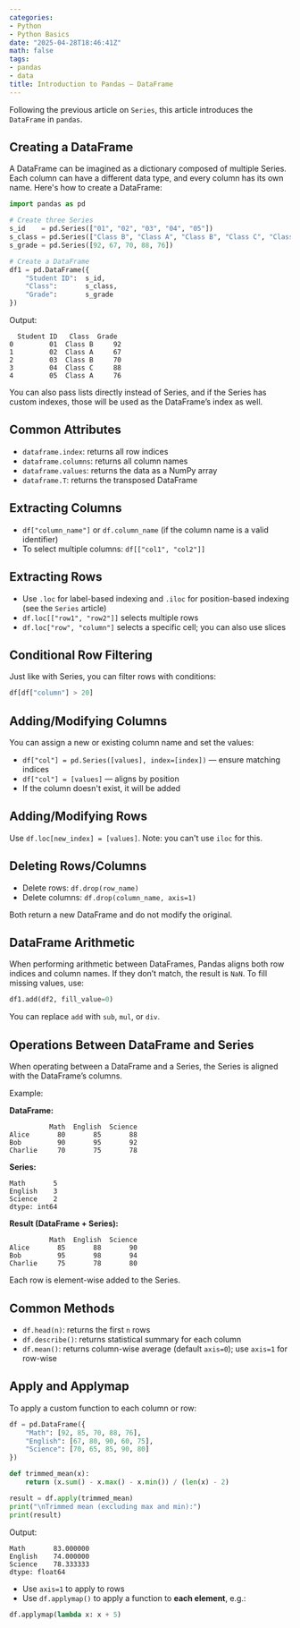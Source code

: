 ```yaml
---
categories:
- Python
- Python Basics
date: "2025-04-28T18:46:41Z"
math: false
tags:
- pandas
- data
title: Introduction to Pandas — DataFrame
---
```


Following the previous article on `Series`, this article introduces the `DataFrame` in `pandas`.

## Creating a DataFrame

A DataFrame can be imagined as a dictionary composed of multiple Series. Each column can have a different data type, and every column has its own name. Here's how to create a DataFrame:

```python
import pandas as pd

# Create three Series
s_id    = pd.Series(["01", "02", "03", "04", "05"])
s_class = pd.Series(["Class B", "Class A", "Class B", "Class C", "Class A"])
s_grade = pd.Series([92, 67, 70, 88, 76])

# Create a DataFrame
df1 = pd.DataFrame({
    "Student ID":  s_id,
    "Class":       s_class,
    "Grade":       s_grade
})
```

Output:

```
  Student ID   Class  Grade
0         01  Class B     92
1         02  Class A     67
2         03  Class B     70
3         04  Class C     88
4         05  Class A     76
```

You can also pass lists directly instead of Series, and if the Series has custom indexes, those will be used as the DataFrame’s index as well.

## Common Attributes

- `dataframe.index`: returns all row indices
- `dataframe.columns`: returns all column names
- `dataframe.values`: returns the data as a NumPy array
- `dataframe.T`: returns the transposed DataFrame

## Extracting Columns

- `df["column_name"]` or `df.column_name` (if the column name is a valid identifier)
- To select multiple columns: `df[["col1", "col2"]]`

## Extracting Rows

- Use `.loc` for label-based indexing and `.iloc` for position-based indexing (see the `Series` article)
- `df.loc[["row1", "row2"]]` selects multiple rows
- `df.loc["row", "column"]` selects a specific cell; you can also use slices

## Conditional Row Filtering

Just like with Series, you can filter rows with conditions:

```python
df[df["column"] > 20]
```

## Adding/Modifying Columns

You can assign a new or existing column name and set the values:

- `df["col"] = pd.Series([values], index=[index])` — ensure matching indices
- `df["col"] = [values]` — aligns by position
- If the column doesn't exist, it will be added

## Adding/Modifying Rows

Use `df.loc[new_index] = [values]`. Note: you can't use `iloc` for this.

## Deleting Rows/Columns

- Delete rows: `df.drop(row_name)`
- Delete columns: `df.drop(column_name, axis=1)`

Both return a new DataFrame and do not modify the original.

## DataFrame Arithmetic

When performing arithmetic between DataFrames, Pandas aligns both row indices and column names. If they don’t match, the result is `NaN`. To fill missing values, use:

```python
df1.add(df2, fill_value=0)
```

You can replace `add` with `sub`, `mul`, or `div`.

## Operations Between DataFrame and Series

When operating between a DataFrame and a Series, the Series is aligned with the DataFrame’s columns.

Example:

**DataFrame:**

```
          Math  English  Science
Alice       80       85       88
Bob         90       95       92
Charlie     70       75       78
```

**Series:**

```
Math       5
English    3
Science    2
dtype: int64
```

**Result (DataFrame + Series):**

```
          Math  English  Science
Alice       85       88       90
Bob         95       98       94
Charlie     75       78       80
```

Each row is element-wise added to the Series.

## Common Methods

- `df.head(n)`: returns the first `n` rows
- `df.describe()`: returns statistical summary for each column
- `df.mean()`: returns column-wise average (default `axis=0`); use `axis=1` for row-wise

## Apply and Applymap

To apply a custom function to each column or row:

```python
df = pd.DataFrame({
    "Math": [92, 85, 70, 88, 76],
    "English": [67, 80, 90, 60, 75],
    "Science": [70, 65, 85, 90, 80]
})

def trimmed_mean(x):
    return (x.sum() - x.max() - x.min()) / (len(x) - 2)

result = df.apply(trimmed_mean)
print("\nTrimmed mean (excluding max and min):")
print(result)
```

Output:

```
Math       83.000000
English    74.000000
Science    78.333333
dtype: float64
```

- Use `axis=1` to apply to rows
- Use `df.applymap()` to apply a function to **each element**, e.g.:

```python
df.applymap(lambda x: x + 5)
```
